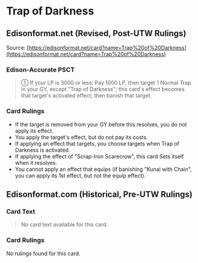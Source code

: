 # Trap of Darkness

## Edisonformat.net (Revised, Post-UTW Rulings)

Source: [https://edisonformat.net/card?name=Trap%20of%20Darkness](https://edisonformat.net/card?name=Trap%20of%20Darkness)

### Edison-Accurate PSCT

> ① If your LP is 3000 or less: Pay 1000 LP, then target 1 Normal Trap in your GY, except "Trap of Darkness"; this card's effect becomes that target's activated effect, then banish that target.

### Card Rulings

*   If the target is removed from your GY before this resolves, you do not apply its effect.
*   You apply the target's effect, but do not pay its costs.
*   If applying an effect that targets, you choose targets when Trap of Darkness is activated.
*   If applying the effect of "Scrap-Iron Scarecrow", this card Sets itself when it resolves.
*   You cannot apply an effect that equips (if banishing "Kunai with Chain", you can apply its 1st effect, but not the equip effect).


## Edisonformat.com (Historical, Pre-UTW Rulings)

### Card Text

> No card text available for this card.

### Card Rulings

No rulings found for this card.


